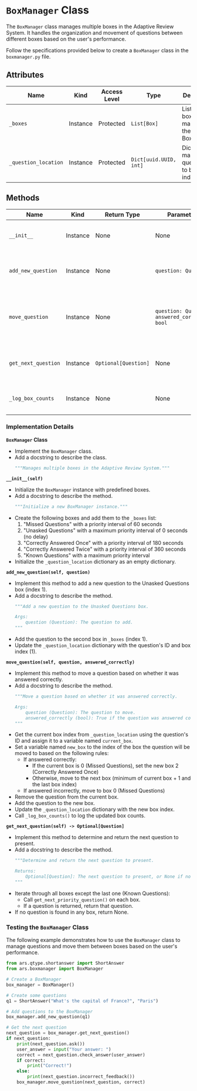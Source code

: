 # `BoxManager` Class

The `BoxManager` class manages multiple boxes in the Adaptive Review System. It handles the organization and movement of questions between different boxes based on the user's performance.

Follow the specifications provided below to create a `BoxManager` class in the `boxmanager.py` file.

## Attributes

| Name                | Kind     | Access Level | Type                   | Description                                    |
|---------------------|----------|--------------|------------------------|------------------------------------------------|
| `_boxes`            | Instance | Protected    | `List[Box]`            | List of boxes managed by the BoxManager        |
| `_question_location`| Instance | Protected    | `Dict[uuid.UUID, int]` | Dictionary mapping question IDs to box indices |

## Methods

| Name                 | Kind     | Return Type        | Parameters                            | Description                                           |
|----------------------|----------|---------------------|-----------------------------------------|-------------------------------------------------------|
| `__init__`           | Instance | None                | None                                    | Initialize a new BoxManager instance                  |
| `add_new_question`   | Instance | None                | `question: Question`                    | Add a new question to the Unasked Questions box       |
| `move_question`      | Instance | None                | `question: Question, answered_correctly: bool` | Move a question based on whether it was answered correctly |
| `get_next_question`  | Instance | `Optional[Question]`| None                                    | Determine and return the next question to present     |
| `_log_box_counts`    | Instance | None                | None                                    | Log the number of questions in each box               |

### Implementation Details

**`BoxManager` Class**
- Implement the `BoxManager` class.
- Add a docstring to describe the class.
  ```python
  """Manages multiple boxes in the Adaptive Review System."""
  ```

**`__init__(self)`**
- Initialize the `BoxManager` instance with predefined boxes.
- Add a docstring to describe the method.
  ```python
  """Initialize a new BoxManager instance."""
  ```
- Create the following boxes and add them to the `_boxes` list:
  1. "Missed Questions" with a priority interval of 60 seconds
  2. "Unasked Questions" with a maximum priority interval of 0 seconds (no delay)
  3. "Correctly Answered Once" with a priority interval of 180 seconds
  4. "Correctly Answered Twice" with a priority interval of 360 seconds
  5. "Known Questions" with a maximum priority interval
- Initialize the `_question_location` dictionary as an empty dictionary.

**`add_new_question(self, question)`**
- Implement this method to add a new question to the Unasked Questions box (index 1).
- Add a docstring to describe the method.
  ```python
  """Add a new question to the Unasked Questions box.
  
  Args:
      question (Question): The question to add.
  """
  ```
- Add the question to the second box in `_boxes` (index 1).
- Update the `_question_location` dictionary with the question's ID and box index (1).

**`move_question(self, question, answered_correctly)`**
- Implement this method to move a question based on whether it was answered correctly.
- Add a docstring to describe the method.
  ```python
  """Move a question based on whether it was answered correctly.
  
  Args:
      question (Question): The question to move.
      answered_correctly (bool): True if the question was answered correctly, False otherwise.
  """
  ```
- Get the current box index from `_question_location` using the question's ID and assign it to a variable named `current_box`.
- Set a variable named `new_box` to the index of the box the question will be moved to based on the following rules:
  - If answered correctly:
    - If the current box is 0 (Missed Questions), set the new box 2 (Correctly Answered Once)
    - Otherwise, move to the next box (minimum of current box + 1 and the last box index)
  - If answered incorrectly, move to box 0 (Missed Questions)
- Remove the question from the current box.
- Add the question to the new box.
- Update the `_question_location` dictionary with the new box index.
- Call `_log_box_counts()` to log the updated box counts.

**`get_next_question(self) -> Optional[Question]`**
- Implement this method to determine and return the next question to present.
- Add a docstring to describe the method.
  ```python
  """Determine and return the next question to present.
  
  Returns:
      Optional[Question]: The next question to present, or None if no question is available.
  """
  ```
- Iterate through all boxes except the last one (Known Questions):
  - Call `get_next_priority_question()` on each box.
  - If a question is returned, return that question.
- If no question is found in any box, return None.


### Testing the `BoxManager` Class

The following example demonstrates how to use the `BoxManager` class to manage questions and move them between boxes based on the user's performance.

```python
from ars.qtype.shortanswer import ShortAnswer
from ars.boxmanager import BoxManager

# Create a BoxManager
box_manager = BoxManager()

# Create some questions
q1 = ShortAnswer("What's the capital of France?", "Paris")

# Add questions to the BoxManager
box_manager.add_new_question(q1)

# Get the next question
next_question = box_manager.get_next_question()
if next_question:
    print(next_question.ask())
    user_answer = input("Your answer: ")
    correct = next_question.check_answer(user_answer)
    if correct:
        print("Correct!")
    else:
        print(next_question.incorrect_feedback())
    box_manager.move_question(next_question, correct)
```
